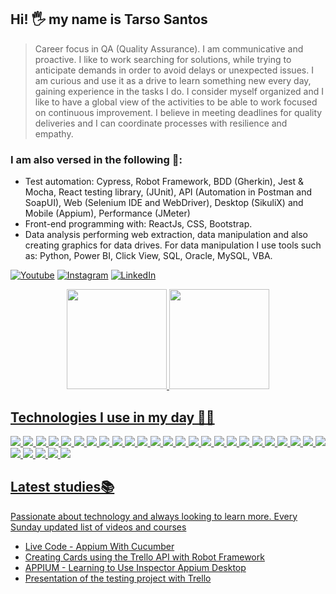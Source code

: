 
## Hi! 🖐️ my name is  <strong>Tarso Santos</strong> 

> Career focus in QA (Quality Assurance). I am communicative and proactive. I like to work searching for solutions, while trying to anticipate demands in order to avoid delays or unexpected issues. I am curious and use it as a drive to learn something new every day, gaining experience in the tasks I do. I consider myself organized and I like to have a global view of the activities to be able to work focused on continuous improvement. I believe in meeting deadlines for quality deliveries and I can coordinate processes with resilience and empathy.

### I am also versed in the following 🚀:
- Test automation: Cypress, Robot Framework, BDD (Gherkin), Jest & Mocha, React testing library, (JUnit), API (Automation in Postman and SoapUI), Web (Selenium IDE and WebDriver), Desktop (SikuliX) and Mobile (Appium), Performance (JMeter)
- Front-end programming with: ReactJs, CSS, Bootstrap.
- Data analysis performing web extraction, data manipulation and also creating graphics for data drives. For data manipulation I use tools such as: Python, Power BI, Click View, SQL, Oracle, MySQL, VBA.


[![Youtube](https://img.shields.io/badge/YouTube-FF0000?style=for-the-badge&logo=youtube&logoColor=white)](https://www.youtube.com/@tarsosantos9191)
[![Instagram](https://img.shields.io/badge/Instagram-E4405F?style=for-the-badge&logo=instagram&logoColor=white)](https://www.instagram.com/tarso_santos/)
[![LinkedIn](https://img.shields.io/badge/LinkedIn-0077B5?style=for-the-badge&logo=linkedin&logoColor=white)](https://www.linkedin.com/in/tarsosantos/)

<div align="center">
  <a href="https://github.com/TarsoSantos8809">
  <img height="160em" src="https://github-readme-stats-sigma-five.vercel.app/api?username=TarsoSantos8809&show_icons=true&theme=vision-friendly-dark&include_all_commits=true&count_private=true"/>
  <img height="160em" src="https://github-readme-stats-sigma-five.vercel.app/api/top-langs/?username=TarsoSantos8809&layout=compact&langs_count=7&theme=vision-friendly-dark"/>
</div>

## Technologies I use in my day 👨‍💻
<p align="justify">
<img src="https://img.shields.io/badge/Scrum-800000?style=for-the-badge&logo=scrum&logoColor=white">
<img src="https://img.shields.io/badge/Kanban-FF00FF?style=for-the-badge&logo=kanban&logoColor=white">
<img src="https://img.shields.io/badge/Jira-483D8B?style=for-the-badge&logo=jira&logoColor=white">
<img src="https://img.shields.io/badge/CSS3-00BFFF?style=for-the-badge&logo=css3&logoColor=white">
<img src="https://img.shields.io/badge/jQuery-5F9EA0?style=for-the-badge&logo=jquery3&logoColor=white">
<img src="https://img.shields.io/badge/Node.js-006400?style=for-the-badge&logo=node.js&logoColor=white">
<img src="https://img.shields.io/badge/Python-14354C?style=for-the-badge&logo=python&logoColor=white">
<img src="https://img.shields.io/badge/Java-ED8B00?style=for-the-badge&logo=java&logoColor=white">
<img src="https://img.shields.io/badge/PostgreSQL-316192?style=for-the-badge&logo=postgresql&logoColor=white">
<img src="https://img.shields.io/badge/SQL%20Server-000080?style=for-the-badge&logo=sqlserver&logoColor=white">
<img src="https://img.shields.io/badge/Oracle-FFA500?style=for-the-badge&logo=oracle&logoColor=white">
<img src="https://img.shields.io/badge/MongoDB-32CD32?style=for-the-badge&logo=mongodb&logoColor=white">
<img src="https://img.shields.io/badge/Swagger-228B22?style=for-the-badge&logo=swagger.js&logoColor=white">
<img src="https://img.shields.io/badge/Git-E34F26?style=for-the-badge&logo=git&logoColor=white">
<img src="https://img.shields.io/badge/GitHub-000000?style=for-the-badge&logo=github&logoColor=white">
<img src="https://img.shields.io/badge/Docker-2496ED?style=for-the-badge&logo=docker&logoColor=white">
<img src="https://img.shields.io/badge/VS%20Code-1E90FF?style=for-the-badge&logo=visualstudiocode&logoColor=white">
<img src="https://img.shields.io/badge/IntelliJ%20IDEA-2F4F4F?style=for-the-badge&logo=intellijidea&logoColor=white">
<img src="https://img.shields.io/badge/Robot%20Framework-3CB371?style=for-the-badge&logo=robotframework&logoColor=white">
<img src="https://img.shields.io/badge/Rest%20Assured-008B8B?style=for-the-badge&logo=restassured&logoColor=white">
<img src="https://img.shields.io/badge/Postman-FF660D?style=for-the-badge&logo=postman&logoColor=white">
<img src="https://img.shields.io/badge/Insomnia-8B008B?style=for-the-badge&logo=insomnia&logoColor=white">
<img src="https://img.shields.io/badge/Azure%20DevOps-4169E1?style=for-the-badge&logo=azuredevops&logoColor=white">
<img src="https://img.shields.io/badge/Azure%20TestPlan-FF69B4?style=for-the-badge&logo=azuretestplan&logoColor=white">
<img src="https://img.shields.io/badge/Appium-4B0082?style=for-the-badge&logo=appium&logoColor=white">
<img src="https://img.shields.io/badge/Gherkin-069829?style=for-the-badge&logo=gherkin&logoColor=white">
<img src="https://img.shields.io/badge/Cypress-4F4F4F?style=for-the-badge&logo=cypress&logoColor=white">
<img src="https://img.shields.io/badge/JMeter-D2691E?style=for-the-badge&logo=apachejmeter&logoColor=white">
<img src="https://img.shields.io/badge/K6-A020F0?style=for-the-badge&logo=K6r&logoColor=white">
<img src="https://img.shields.io/badge/Pytest-A52A2A?style=for-the-badge&logo=pytest&logoColor=white">
</p>

## Latest studies📚
Passionate about technology and always looking to learn more. Every Sunday updated list of videos and courses

- [Live Code - Appium With Cucumber](https://www.youtube.com/watch?v=JZ5vvqxcKwM&t=489s)<br/>
- [Creating Cards using the Trello API with Robot Framework](https://www.youtube.com/watch?v=9On-GQa5rXg)<br/>
- [APPIUM - Learning to Use Inspector Appium Desktop](https://www.youtube.com/watch?v=f-7oAYVLno8)<br/>
- [Presentation of the testing project with Trello](https://www.youtube.com/watch?v=vcCnuMfrcMo&list=PLVQdoQTyi01gfbJEseu7v-ctgOMTL_jLy)<br/>
